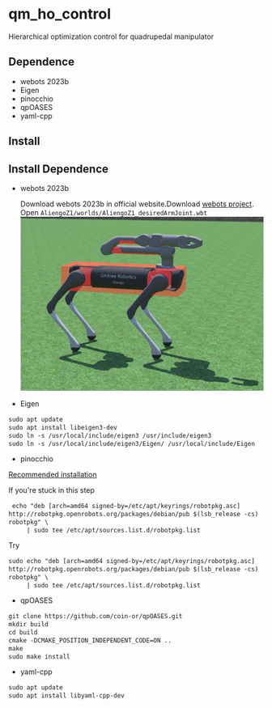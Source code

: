 # qm_ho_control

Hierarchical optimization control for quadrupedal manipulator

## Dependence

* webots 2023b
* Eigen
* pinocchio
* qpOASES
* yaml-cpp

## Install

## Install Dependence
* webots 2023b

    Download webots 2023b in official website.Download [webots project](https://github.com/Zionshang/Webots). Open `AliengoZ1/worlds/AliengoZ1_desiredArmJoint.wbt`
![robot](doc/robot.png)

* Eigen

```
sudo apt update
sudo apt install libeigen3-dev 
sudo ln -s /usr/local/include/eigen3 /usr/include/eigen3
sudo ln -s /usr/local/include/eigen3/Eigen/ /usr/local/include/Eigen
```

* pinocchio

[Recommended installation](https://stack-of-tasks.github.io/pinocchio/download.html)

If you're stuck in this step
```
 echo "deb [arch=amd64 signed-by=/etc/apt/keyrings/robotpkg.asc] http://robotpkg.openrobots.org/packages/debian/pub $(lsb_release -cs) robotpkg" \
     | sudo tee /etc/apt/sources.list.d/robotpkg.list
```
Try
```
sudo echo "deb [arch=amd64 signed-by=/etc/apt/keyrings/robotpkg.asc] http://robotpkg.openrobots.org/packages/debian/pub $(lsb_release -cs) robotpkg" \
     | sudo tee /etc/apt/sources.list.d/robotpkg.list
```

* qpOASES

```
git clone https://github.com/coin-or/qpOASES.git
mkdir build
cd build
cmake -DCMAKE_POSITION_INDEPENDENT_CODE=ON ..
make
sudo make install
```

* yaml-cpp
```
sudo apt update
sudo apt install libyaml-cpp-dev 
```
